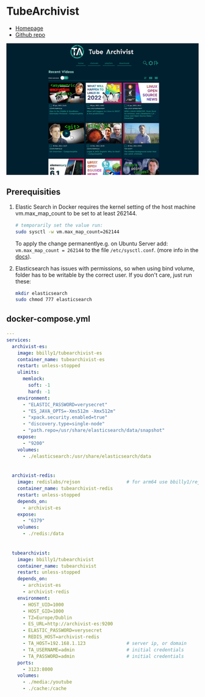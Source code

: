 # TubeArchivist

- [Homepage](https://www.tubearchivist.com)
- [Github repo](https://github.com/tubearchivist/tubearchivist)

![Screenshot](tubearchivist.png)


## Prerequisities

1. Elastic Search in Docker requires the kernel setting of the host machine vm.max_map_count to be set to at least 262144.
    ```sh
    # temporarily set the value run:
    sudo sysctl -w vm.max_map_count=262144
    ```
    To apply the change permanentlye.g. on Ubuntu Server add: `vm.max_map_count = 262144`
    to the file `/etc/sysctl.conf`.
    (more info in the [docs](https://github.com/tubearchivist/tubearchivist#vmmax_map_count)).

2. Elasticsearch has issues with permissions, so when using bind volume, folder has to be writable by the correct user. If you don't care, just run these:
    ```sh
    mkdir elasticsearch
    sudo chmod 777 elasticsearch
    ```

## docker-compose.yml
```yml
---
services:
  archivist-es:
    image: bbilly1/tubearchivist-es
    container_name: tubearchivist-es
    restart: unless-stopped
    ulimits:
      memlock:
        soft: -1
        hard: -1
    environment:
      - "ELASTIC_PASSWORD=verysecret"
      - "ES_JAVA_OPTS=-Xms512m -Xmx512m"
      - "xpack.security.enabled=true"
      - "discovery.type=single-node"
      - "path.repo=/usr/share/elasticsearch/data/snapshot"
    expose:
      - "9200"
    volumes:
      - ./elasticsearch:/usr/share/elasticsearch/data


  archivist-redis:
    image: redislabs/rejson                 # for arm64 use bbilly1/rejson
    container_name: tubearchivist-redis
    restart: unless-stopped
    depends_on:
      - archivist-es
    expose:
      - "6379"
    volumes:
      - ./redis:/data


  tubearchivist:
    image: bbilly1/tubearchivist
    container_name: tubearchivist
    restart: unless-stopped
    depends_on:
      - archivist-es
      - archivist-redis
    environment:
      - HOST_UID=1000
      - HOST_GID=1000
      - TZ=Europe/Dublin
      - ES_URL=http://archivist-es:9200
      - ELASTIC_PASSWORD=verysecret
      - REDIS_HOST=archivist-redis
      - TA_HOST=192.168.1.123               # server ip, or domain
      - TA_USERNAME=admin                   # initial credentials
      - TA_PASSWORD=admin                   # initial credentials
    ports:
      - 3123:8000
    volumes:
      - ./media:/youtube
      - ./cache:/cache
```
